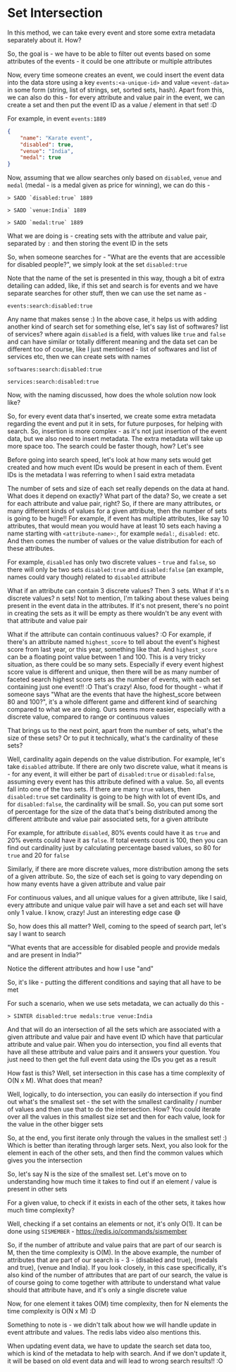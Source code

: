 # Set Intersection

In this method, we can take every event and store some extra metadata separately about it. How?

So, the goal is - we have to be able to filter out events based on some attributes of the events - it could be one attribute or multiple attributes

Now, every time someone creates an event, we could insert the event data into the data store using a key `events:<a-unique-id>` and value `<event-data>` in some form (string, list of strings, set, sorted sets, hash). Apart from this, we can also do this - for every attribute and value pair in the event, we can create a set and then put the event ID as a value / element in that set! :D

For example, in event `events:1889`

```json
{
    "name": "Karate event",
    "disabled": true,
    "venue": "India",
    "medal": true
}
```

Now, assuming that we allow searches only based on `disabled`, `venue` and `medal` (medal - is a medal given as price for winning), we can do this -

```
> SADD `disabled:true` 1889

> SADD `venue:India` 1889

> SADD `medal:true` 1889
```

What we are doing is - creating sets with the attribute and value pair, separated by `:` and then storing the event ID in the sets

So, when someone searches for - "What are the events that are accessible for disabled people?", we simply look at the set `disabled:true`

Note that the name of the set is presented in this way, though a bit of extra detailing can added, like, if this set and search is for events and we have separate searches for other stuff, then we can use the set name as -

`events:search:disabled:true`

Any name that makes sense :) In the above case, it helps us with adding another kind of search set for something else, let's say list of softwares? list of services? where again `disabled` is a field, with values like `true` and `false` and can have similar or totally different meaning and the data set can be different too of course, like I just mentioned - list of softwares and list of services etc, then we can create sets with names

`softwares:search:disabled:true`

`services:search:disabled:true`

Now, with the naming discussed, how does the whole solution now look like?

So, for every event data that's inserted, we create some extra metadata regarding the event and put it in sets, for future purposes, for helping with search. So, insertion is more complex - as it's not just insertion of the event data, but we also need to insert metadata. The extra metadata will take up more space too. The search could be faster though, how? Let's see

Before going into search speed, let's look at how many sets would get created and how much event IDs would be present in each of them. Event IDs is the metadata I was referring to when I said extra metadata

The number of sets and size of each set really depends on the data at hand. What does it depend on exactly? What part of the data? So, we create a set for each attribute and value pair, right? So, if there are many attributes, or many different kinds of values for a given attribute, then the number of sets is going to be huge!! For example, if event has multiple attributes, like say 10 attributes, that would mean you would have at least 10 sets each having a name starting with `<attribute-name>:`, for example `medal:`, `disabled:` etc. And then comes the number of values or the value distribution for each of these attributes.

For example, `disabled` has only two discrete values - `true` and `false`, so there will only be two sets `disabled:true` and `disabled:false` (an example, names could vary though) related to `disabled` attribute

What if an attribute can contain 3 discrete values? Then 3 sets. What if it's n discrete values? n sets! Not to mention, I'm talking about these values being present in the event data in the attributes. If it's not present, there's no point in creating the sets as it will be empty as there wouldn't be any event with that attribute and value pair

What if the attribute can contain continuous values? :O For example, if there's an attribute named `highest_score` to tell about the event's highest score from last year, or this year, something like that. And `highest_score` can be a floating point value between 1 and 100. This is a very tricky situation, as there could be so many sets. Especially if every event highest score value is different and unique, then there will be as many number of faceted search highest score sets as the number of events, with each set containing just one event!! :O That's crazy! Also, food for thought - what if someone says "What are the events that have the highest_score between 80 and 100?", it's a whole different game and different kind of searching compared to what we are doing. Ours seems more easier, especially with a discrete value, compared to range or continuous values

That brings us to the next point, apart from the number of sets, what's the size of these sets? Or to put it technically, what's the cardinality of these sets?

Well, cardinality again depends on the value distribution. For example, let's take `disabled` attribute. If there are only two discrete value, what it means is - for any event, it will either be part of `disabled:true` or `disabled:false`, assuming every event has this attribute defined with a value. So, all events fall into one of the two sets. If there are many `true` values, then `disabled:true` set cardinality is going to be high with lot of event IDs, and for `disabled:false`, the cardinality will be small. So, you can put some sort of percentage for the size of the data that's being distributed among the different attribute and value pair associated sets, for a given attribute

For example, for attribute `disabled`, 80% events could have it as `true` and 20% events could have it as `false`. If total events count is 100, then you can find out cardinality just by calculating percentage based values, so 80 for `true` and 20 for `false`

Similarly, if there are more discrete values, more distribution among the sets of a given attribute. So, the size of each set is going to vary depending on how many events have a given attribute and value pair

For continuous values, and all unique values for a given attribute, like I said, every attribute and unique value pair will have a set and each set will have only 1 value. I know, crazy! Just an interesting edge case 😅

So, how does this all matter? Well, coming to the speed of search part, let's say I want to search

"What events that are accessible for disabled people and provide medals and are present in India?"

Notice the different attributes and how I use "and"

So, it's like - putting the different conditions and saying that all have to be met

For such a scenario, when we use sets metadata, we can actually do this -

```
> SINTER disabled:true medals:true venue:India
```

And that will do an intersection of all the sets which are associated with a given attribute and value pair and have event ID which have that particular attribute and value pair. When you do intersection, you find all events that have all these attribute and value pairs and it answers your question. You just need to then get the full event data using the IDs you get as a result

How fast is this? Well, set intersection in this case has a time complexity of O(N x M). What does that mean?

Well, logically, to do intersection, you can easily do intersection if you find out what's the smallest set - the set with the smallest cardinality / number of values and then use that to do the intersection. How? You could iterate over all the values in this smallest size set and then for each value, look for the value in the other bigger sets

So, at the end, you first iterate only through the values in the smallest set! :) Which is better than iterating through larger sets. Next, you also look for the element in each of the other sets, and then find the common values which gives you the intersection

So, let's say N is the size of the smallest set. Let's move on to understanding how much time it takes to find out if an element / value is present in other sets

For a given value, to check if it exists in each of the other sets, it takes how much time complexity?

Well, checking if a set contains an elements or not, it's only O(1). It can be done using `SISMEMBER` - https://redis.io/commands/sismember

So, if the number of attribute and value pairs that are part of our search is M, then the time complexity is O(M). In the above example, the number of attributes that are part of our search is - 3 - (disabled and true), (medals and true), (venue and India). If you look closely, in this case specifically, it's also kind of the number of attributes that are part of our search, the value is of course going to come together with attribute to understand what value should that attribute have, and it's only a single discrete value

Now, for one element it takes O(M) time complexity, then for N elements the time complexity is O(N x M) :D

Something to note is - we didn't talk about how we will handle update in event attribute and values. The redis labs video also mentions this.

When updating event data, we have to update the search set data too, which is kind of the metadata to help with search. And if we don't update it, it will be based on old event data and will lead to wrong search results!! :O
